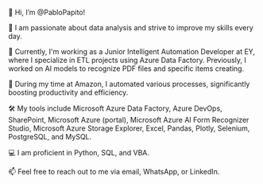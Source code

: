 👋 Hi, I’m @PabloPapito!

👀 I am passionate about data analysis and strive to improve my skills every day.

🌱 Currently, I'm working as a Junior Intelligent Automation Developer at EY, where I specialize in ETL projects using Azure Data Factory. Previously, I worked on AI models to recognize PDF files and specific items creating.

💼 During my time at Amazon, I automated various processes, significantly boosting productivity and efficiency.

🛠️ My tools include Microsoft Azure Data Factory, Azure DevOps, SharePoint, Microsoft Azure (portal), Microsoft Azure AI Form Recognizer Studio, Microsoft Azure Storage Explorer, Excel, Pandas, Plotly, Selenium, PostgreSQL, and MySQL.

💻 I am proficient in Python, SQL, and VBA.

📫 Feel free to reach out to me via email, WhatsApp, or LinkedIn.

<!---
PabloPapito/PabloPapito is a ✨ special ✨ repository because its `README.md` (this file) appears on your GitHub profile.
You can click the Preview link to take a look at your changes.
--->

      
    

    
